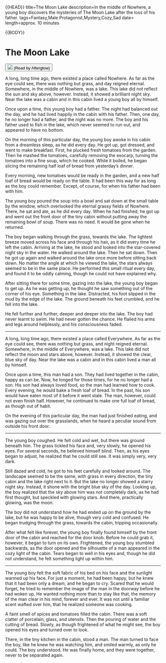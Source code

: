 {{HEAD}}
title=The Moon Lake
description=In the middle of Nowhere, a young boy discovers the mysteries of The Moon Lake after the loss of his father.
tags=Fantasy,Male Protagonist,Mystery,Cozy,Sad
date=
length=approx. 10 minutes

{{BODY}}

# The Moon Lake

<button onClick="javascript:new Audio('/assets/story-audio/the-moon-lake_afterglow_immersive.mp3').play()" type="button" id="listen"><img src="/assets/icon_listen.svg" /> <span>(Read by Afterglow)</span></button>

A long, long time ago, there existed a place called
Nowhere. As far as the eye could see, there was nothing
but grass, and day reigned eternal. Somewhere, in the
middle of Nowhere, was a lake. This lake did not reflect
the sun and sky above, however. Instead, it showed a
brilliant night sky. Near the lake was a cabin and in
this cabin lived a young boy all by himself.

Once upon a time, this young boy had a father. The night
had balanced out the day, and he had lived happily in
the cabin with his father. Then, one day, he no longer
had a father, and the night was no more. The boy and his
father used to fish in the lake, which never seemed to
run out, and appeared to have no bottom.

On the morning of this particular day, the young boy
awoke in his cabin from a dreamless sleep, as he did
every day. He got up, got dressed, and went to make
breakfast. First, he plucked fresh tomatoes from the
garden. Then he mashed the tomatoes, carefully removing
the exocarp, turning the tomatoes into a fine soup,
which he cooked. While it boiled, he began slicing the
remaining half loaf of bread from yesterday’s dinner.

Every morning, new tomatoes would be ready in the
garden, and a new half loaf of bread would be ready on
the table. It had been this way for as long as the boy
could remember. Except, of course, for when his father
had been with him.

The young boy poured the soup into a bowl and sat down
at the small table by the window, which overlooked the
eternal grassy fields of Nowhere. There, he sat and ate,
as he did every day. When he had finished, he got up and
went out the front door of the tiny cabin without
putting away the remaining bowl of soup. There was no
need. It would be gone when he returned.

The boy began walking through the grass, towards the
lake. The lightest breeze moved across his face and
through his hair, as it did every time he left the
cabin. Arriving at the lake, he stood and looked into
the star-covered night sky in the water. He walked
around the lake. Then he sat down. Then he got up again
and walked around the lake once more before sitting back
down. No matter the angle at which he viewed the lake,
the stars always seemed to be in the same place. He
performed this small ritual every day, and found it to
be oddly calming, though he could not have explained
why.

After sitting there for some time, gazing into the lake,
the young boy began to get up. As he was getting up, he
thought he saw something out of the corner of his eye.
Something in the lake. Distracted, his foot slipped in
the mud by the edge of the lake. The ground beneath his
feet crumbled, and he fell into the lake.

He fell further and further, deeper and deeper into the
lake. The boy had never learnt to swim. He had never
gotten the chance. He flailed his arms and legs around
helplessly, and his consciousness faded.

---

A long, long time ago, there existed a place called
Everywhere. As far as the eye could see, there was
nothing but grass, and night reigned eternal. Somewhere,
in the middle of Everywhere, was a lake. This lake did
not reflect the moon and stars above, however. Instead,
it showed the clear, blue sky of day. Near the lake was
a cabin and in this cabin lived a man all by himself.

Once upon a time, this man had a son. They had lived
together in the cabin, happy as can be. Now, he longed
for those times, for he no longer had a son. His son had
always loved food, so the man had learned how to cook.
Every evening, he would bake a fresh loaf of bread. In
the past, his son would have eaten most of it before it
went stale. The man, however, could not even finish
half. However, he continued to make one full loaf of
bread, as though out of habit.

On the evening of this particular day, the man had just
finished eating, and was gazing out over the grasslands,
when he heard a peculiar sound from outside his front
door.

---

The young boy coughed. He felt cold and wet, but there
was ground beneath him. The grass tickled his face and,
very slowly, he opened his eyes. For several seconds, he
believed himself blind. Then, as his eyes began to
adjust, he realized that he could still see. It was
simply very, very dark.

Still dazed and cold, he got to his feet carefully and
looked around. The landscape seemed to be the same, with
grass in every direction, the tiny cabin and the lake
right next to it. But the lake no longer showed a starry
night sky. Instead, it shone with the bright blue sky of
the day. Looking up, the boy realized that the sky above
him was not completely dark, as he had first thought,
but speckled with glowing stars. And there, practically
glowing, was the moon.

The boy did not understand how he had ended up on the
ground by the lake, but he was happy to be alive, though
very cold and confused. He began trudging through the
grass, towards the cabin, tripping occasionally.

After what felt like forever, the young boy finally
found himself by the front door of the cabin and reached
for the door knob. Before he could grab it, however, it
began to turn on its own. Frightened, the young boy
stumbled backwards, as the door opened and the
silhouette of a man appeared in the cozy light of the
cabin. Tears began to well in his eyes and, though he
did not understand, he felt something light up within
him.

---

The young boy felt the soft fabric of his bed on his
face and the sunlight warmed up his face. For just a
moment, he had been happy, but he knew that it had been
only a dream, and he began to cry. Scared that he would
forget, he tried to remember the image of the man in the
doorway before he had woken up. He wanted nothing more
than to stay like that, the memory of the man clear in
his mind, forever and ever. It was not until a familiar
scent wafted over him, that he realized someone was
cooking.

A faint smell of spices and tomatoes filled the cabin.
There was a soft clatter of porcelain, glass, and
utensils. Then the pouring of water and the cutting of
bread. Slowly, as though frightened of what he might
see, the boy opened his eyes and turned over to look.

There, in the tiny kitchen in the cabin, stood a man.
The man turned to face the boy, like he knew he was
watching him, and smiled warmly, as only he could. The
boy understood. He was finally home, and they were
together, never to be separated again.
